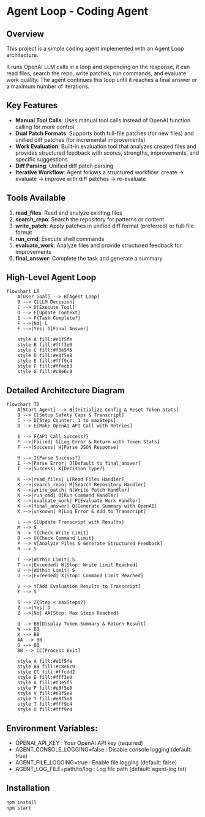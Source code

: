 # Agent Loop - Coding Agent

## Overview

This project is a simple coding agent implemented with an Agent Loop architecture.

It runs OpenAI LLM calls in a loop and depending on the response, it can read files, search the repo, write patches, run commands, and evaluate work quality. The agent continues this loop until it reaches a final answer or a maximum number of iterations.

## Key Features

- **Manual Tool Calls**: Uses manual tool calls instead of OpenAI function calling for more control
- **Dual Patch Formats**: Supports both full-file patches (for new files) and unified diff patches (for incremental improvements)
- **Work Evaluation**: Built-in evaluation tool that analyzes created files and provides structured feedback with scores, strengths, improvements, and specific suggestions
- **Diff Parsing**: Unified diff patch parsing
- **Iterative Workflow**: Agent follows a structured workflow: create → evaluate → improve with diff patches → re-evaluate

## Tools Available

1. **read_files**: Read and analyze existing files
2. **search_repo**: Search the repository for patterns or content
3. **write_patch**: Apply patches in unified diff format (preferred) or full-file format
4. **run_cmd**: Execute shell commands
5. **evaluate_work**: Analyze files and provide structured feedback for improvements
6. **final_answer**: Complete the task and generate a summary

## High-Level Agent Loop

```mermaid
flowchart LR
    A[User Goal] --> B[Agent Loop]
    B --> C[LLM Decision]
    C --> D[Execute Tool]
    D --> E[Update Context]
    E --> F{Task Complete?}
    F -->|No| C
    F -->|Yes| G[Final Answer]
    
    style A fill:#e1f5fe
    style B fill:#fff3e0
    style C fill:#f3e5f5
    style D fill:#e8f5e8
    style E fill:#fff9c4
    style F fill:#ffecb3
    style G fill:#c8e6c9
```

## Detailed Architecture Diagram

```mermaid
flowchart TD
    A[Start Agent] --> B[Initialize Config & Reset Token Stats]
    B --> C[Setup Safety Caps & Transcript]
    C --> D[Step Counter: 1 to maxSteps]
    D --> E[Make OpenAI API Call with Retries]
    
    E --> F{API Call Success?}
    F -->|Failed| G[Log Error & Return with Token Stats]
    F -->|Success| H[Parse JSON Response]
    
    H --> I{Parse Success?}
    I -->|Parse Error| J[Default to final_answer]
    I -->|Success| K{Decision Type?}
    
    K -->|read_files| L[Read Files Handler]
    K -->|search_repo| M[Search Repository Handler]
    K -->|write_patch| N[Write Patch Handler]
    K -->|run_cmd| O[Run Command Handler]
    K -->|evaluate_work| P[Evaluate Work Handler]
    K -->|final_answer| Q[Generate Summary with OpenAI]
    K -->|unknown| R[Log Error & Add to Transcript]
    
    L --> S[Update Transcript with Results]
    M --> S
    N --> T{Check Write Limit}
    O --> U{Check Command Limit}
    P --> V[Analyze Files & Generate Structured Feedback]
    R --> S
    
    T -->|Within Limit| S
    T -->|Exceeded| W[Stop: Write Limit Reached]
    U -->|Within Limit| S
    U -->|Exceeded| X[Stop: Command Limit Reached]
    
    V --> Y[Add Evaluation Results to Transcript]
    Y --> S
    
    S --> Z{Step < maxSteps?}
    Z -->|Yes| D
    Z -->|No| AA[Stop: Max Steps Reached]
    
    Q --> BB[Display Token Summary & Return Result]
    W --> BB
    X --> BB
    AA --> BB
    G --> BB
    BB --> CC[Process Exit]
    
    style A fill:#e1f5fe
    style BB fill:#c8e6c9
    style CC fill:#ffcdd2
    style E fill:#fff3e0
    style K fill:#f3e5f5
    style P fill:#e8f5e8
    style V fill:#e8f5e8
    style Y fill:#e8f5e8
    style T fill:#fff9c4
    style U fill:#fff9c4
```

## Environment Variables:

- OPENAI_API_KEY : Your OpenAI API key (required)
- AGENT_CONSOLE_LOGGING=false : Disable console logging (default: true)
- AGENT_FILE_LOGGING=true : Enable file logging (default: false)
- AGENT_LOG_FILE=path/to/log : Log file path (default: agent-log.txt)

## Installation

```bash
npm install
npm start
```
